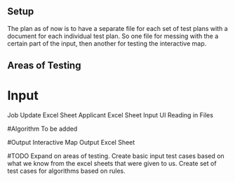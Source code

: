 
Setup
-
The plan as of now is to have a separate file for each set of test plans with a document for each individual test plan.
So one file for messing with the a certain part of the input, 
then another for testing the interactive map.

Areas of Testing
-
# Input
Job Update Excel Sheet
Applicant Excel Sheet
Input UI
Reading in Files

#Algorithm
To be added

#Output
Interactive Map
Output Excel Sheet

#TODO
Expand on areas of testing.
Create basic input test cases based on what we know from the excel sheets that were given to us. 
Create set of test cases for algorithms based on rules.
 
